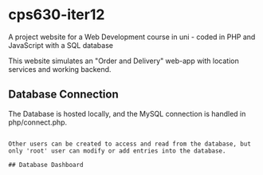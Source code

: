 # cps630-iter12
A project website for a Web Development course in uni - coded in PHP and JavaScript with a SQL database

This website simulates an "Order and Delivery" web-app with location services and working backend.

## Database Connection
The Database is hosted locally, and the MySQL connection is handled in php/connect.php.

~~~The connection address is 'localhost', the admin user is 'root'. and there is no password (password = '').~~~

Other users can be created to access and read from the database, but only 'root' user can modify or add entries into the database.

## Database Dashboard
